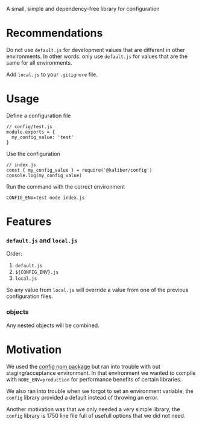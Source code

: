 A small, simple and dependency-free library for configuration

# Recommendations

Do not use `default.js` for development values that are different in other environments. In other words: only use `default.js` for values that are the same for all environments.

Add `local.js` to your `.gitignore` file.

# Usage

Define a configuration file
```
// config/test.js
module.exports = {
  my_config_value: 'test'
}

```

Use the configuration
```
// index.js
const { my_config_value } = require('@kaliber/config')
console.log(my_config_value)
```

Run the command with the correct environment
```
CONFIG_ENV=test node index.js
```

# Features

### `default.js` and `local.js`

Order:
1. `default.js`
2. `${CONFIG_ENV}.js`
3. `local.js`

So any value from `local.js` will override a value from one of the previous configuration files.

### objects

Any nested objects will be combined.

# Motivation

We used the [config npm package](https://www.npmjs.com/package/config) but ran into trouble with out staging/acceptance environment. In that environment we wanted to compile with `NODE_ENV=production` for performance benefits of certain libraries.

We also ran into trouble when we forgot to set an environment variable, the `config` library provided a default instead of throwing an error.

Another motivation was that we only needed a very simple library, the `config` library is 1750 line file full of usefull options that we did not need.
